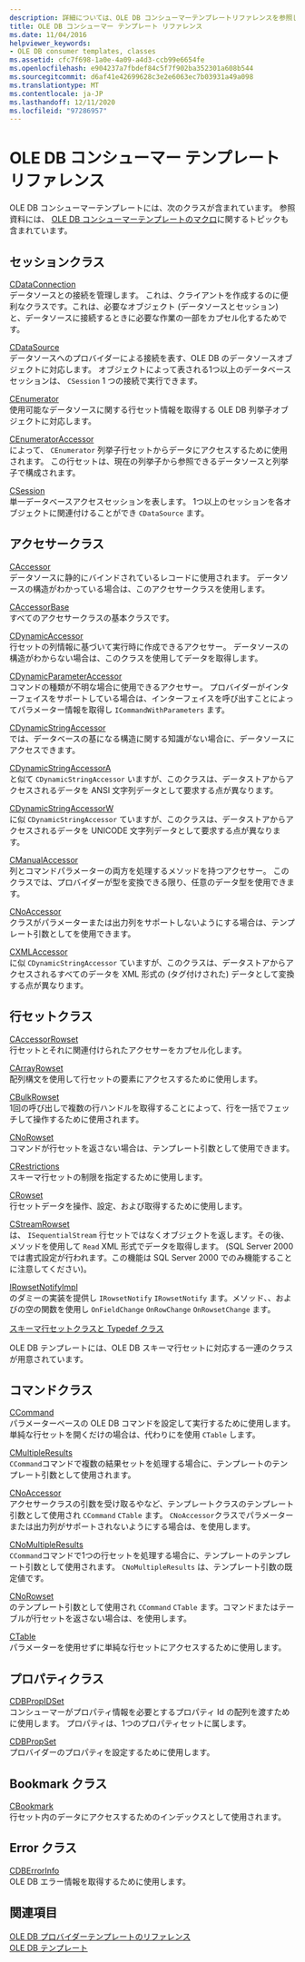 ```yaml
---
description: 詳細については、OLE DB コンシューマーテンプレートリファレンスを参照してください。
title: OLE DB コンシューマー テンプレート リファレンス
ms.date: 11/04/2016
helpviewer_keywords:
- OLE DB consumer templates, classes
ms.assetid: cfc7f698-1a0e-4a09-a4d3-ccb99e6654fe
ms.openlocfilehash: e904237a7fbdef84c5f7f902ba352301a608b544
ms.sourcegitcommit: d6af41e42699628c3e2e6063ec7b03931a49a098
ms.translationtype: MT
ms.contentlocale: ja-JP
ms.lasthandoff: 12/11/2020
ms.locfileid: "97286957"
---
```

# <a name="ole-db-consumer-templates-reference"></a>OLE DB コンシューマー テンプレート リファレンス

OLE DB コンシューマーテンプレートには、次のクラスが含まれています。 参照資料には、 [OLE DB コンシューマーテンプレートのマクロ](../../data/oledb/macros-and-global-functions-for-ole-db-consumer-templates.md)に関するトピックも含まれています。

## <a name="session-classes"></a>セッションクラス

[CDataConnection](../../data/oledb/cdataconnection-class.md)<br/>
データソースとの接続を管理します。 これは、クライアントを作成するのに便利なクラスです。これは、必要なオブジェクト (データソースとセッション) と、データソースに接続するときに必要な作業の一部をカプセル化するためです。

[CDataSource](../../data/oledb/cdatasource-class.md)<br/>
データソースへのプロバイダーによる接続を表す、OLE DB のデータソースオブジェクトに対応します。 オブジェクトによって表される1つ以上のデータベースセッションは、 `CSession` 1 つの接続で実行できます。

[CEnumerator](../../data/oledb/cenumerator-class.md)<br/>
使用可能なデータソースに関する行セット情報を取得する OLE DB 列挙子オブジェクトに対応します。

[CEnumeratorAccessor](../../data/oledb/cenumeratoraccessor-class.md)<br/>
によって、 `CEnumerator` 列挙子行セットからデータにアクセスするために使用されます。 この行セットは、現在の列挙子から参照できるデータソースと列挙子で構成されます。

[CSession](../../data/oledb/csession-class.md)<br/>
単一データベースアクセスセッションを表します。 1つ以上のセッションを各オブジェクトに関連付けることができ `CDataSource` ます。

## <a name="accessor-classes"></a>アクセサークラス

[CAccessor](../../data/oledb/caccessor-class.md)<br/>
データソースに静的にバインドされているレコードに使用されます。 データソースの構造がわかっている場合は、このアクセサークラスを使用します。

[CAccessorBase](../../data/oledb/caccessorbase-class.md)<br/>
すべてのアクセサークラスの基本クラスです。

[CDynamicAccessor](../../data/oledb/cdynamicaccessor-class.md)<br/>
行セットの列情報に基づいて実行時に作成できるアクセサー。 データソースの構造がわからない場合は、このクラスを使用してデータを取得します。

[CDynamicParameterAccessor](../../data/oledb/cdynamicparameteraccessor-class.md)<br/>
コマンドの種類が不明な場合に使用できるアクセサー。 プロバイダーがインターフェイスをサポートしている場合は、インターフェイスを呼び出すことによってパラメーター情報を取得し `ICommandWithParameters` ます。

[CDynamicStringAccessor](../../data/oledb/cdynamicstringaccessor-class.md)<br/>
では、データベースの基になる構造に関する知識がない場合に、データソースにアクセスできます。

[CDynamicStringAccessorA](../../data/oledb/cdynamicstringaccessora-class.md)<br/>
と似て `CDynamicStringAccessor` いますが、このクラスは、データストアからアクセスされるデータを ANSI 文字列データとして要求する点が異なります。

[CDynamicStringAccessorW](../../data/oledb/cdynamicstringaccessorw-class.md)<br/>
に似 `CDynamicStringAccessor` ていますが、このクラスは、データストアからアクセスされるデータを UNICODE 文字列データとして要求する点が異なります。

[CManualAccessor](../../data/oledb/cmanualaccessor-class.md)<br/>
列とコマンドパラメーターの両方を処理するメソッドを持つアクセサー。 このクラスでは、プロバイダーが型を変換できる限り、任意のデータ型を使用できます。

[CNoAccessor](../../data/oledb/cnoaccessor-class.md)<br/>
クラスがパラメーターまたは出力列をサポートしないようにする場合は、テンプレート引数としてを使用できます。

[CXMLAccessor](../../data/oledb/cxmlaccessor-class.md)<br/>
に似 `CDynamicStringAccessor` ていますが、このクラスは、データストアからアクセスされるすべてのデータを XML 形式の (タグ付けされた) データとして変換する点が異なります。

## <a name="rowset-classes"></a>行セットクラス

[CAccessorRowset](../../data/oledb/caccessorrowset-class.md)<br/>
行セットとそれに関連付けられたアクセサーをカプセル化します。

[CArrayRowset](../../data/oledb/carrayrowset-class.md)<br/>
配列構文を使用して行セットの要素にアクセスするために使用します。

[CBulkRowset](../../data/oledb/cbulkrowset-class.md)<br/>
1回の呼び出しで複数の行ハンドルを取得することによって、行を一括でフェッチして操作するために使用されます。

[CNoRowset](../../data/oledb/cnorowset-class.md)<br/>
コマンドが行セットを返さない場合は、テンプレート引数として使用できます。

[CRestrictions](../../data/oledb/crestrictions-class.md)<br/>
スキーマ行セットの制限を指定するために使用します。

[CRowset](../../data/oledb/crowset-class.md)<br/>
行セットデータを操作、設定、および取得するために使用します。

[CStreamRowset](../../data/oledb/cstreamrowset-class.md)<br/>
は、 `ISequentialStream` 行セットではなくオブジェクトを返します。その後、メソッドを使用して `Read` XML 形式でデータを取得します。 (SQL Server 2000 では書式設定が行われます。この機能は SQL Server 2000 でのみ機能することに注意してください)。

[IRowsetNotifyImpl](../../data/oledb/irowsetnotifyimpl-class.md)<br/>
のダミーの実装を提供し `IRowsetNotify` `IRowsetNotify` ます。メソッド、、およびの空の関数を使用し `OnFieldChange` `OnRowChange` `OnRowsetChange` ます。

[スキーマ行セットクラスと Typedef クラス](../../data/oledb/schema-rowset-classes-and-typedef-classes.md)

OLE DB テンプレートには、OLE DB スキーマ行セットに対応する一連のクラスが用意されています。

## <a name="command-classes"></a>コマンドクラス

[CCommand](../../data/oledb/ccommand-class.md)<br/>
パラメーターベースの OLE DB コマンドを設定して実行するために使用します。 単純な行セットを開くだけの場合は、代わりにを使用 `CTable` します。

[CMultipleResults](../../data/oledb/cmultipleresults-class.md)<br/>
`CCommand`コマンドで複数の結果セットを処理する場合に、テンプレートのテンプレート引数として使用されます。

[CNoAccessor](../../data/oledb/cnoaccessor-class.md)<br/>
アクセサークラスの引数を受け取るやなど、テンプレートクラスのテンプレート引数として使用され `CCommand` `CTable` ます。 `CNoAccessor`クラスでパラメーターまたは出力列がサポートされないようにする場合は、を使用します。

[CNoMultipleResults](../../data/oledb/cnomultipleresults-class.md)<br/>
`CCommand`コマンドで1つの行セットを処理する場合に、テンプレートのテンプレート引数として使用されます。 `CNoMultipleResults` は、テンプレート引数の既定値です。

[CNoRowset](../../data/oledb/cnorowset-class.md)<br/>
のテンプレート引数として使用され `CCommand` `CTable` ます。コマンドまたはテーブルが行セットを返さない場合は、を使用します。

[CTable](../../data/oledb/ctable-class.md)<br/>
パラメーターを使用せずに単純な行セットにアクセスするために使用します。

## <a name="property-classes"></a>プロパティクラス

[CDBPropIDSet](../../data/oledb/cdbpropidset-class.md)<br/>
コンシューマーがプロパティ情報を必要とするプロパティ Id の配列を渡すために使用します。 プロパティは、1つのプロパティセットに属します。

[CDBPropSet](../../data/oledb/cdbpropset-class.md)<br/>
プロバイダーのプロパティを設定するために使用します。

## <a name="bookmark-class"></a>Bookmark クラス

[CBookmark](../../data/oledb/cbookmark-class.md)<br/>
行セット内のデータにアクセスするためのインデックスとして使用されます。

## <a name="error-class"></a>Error クラス

[CDBErrorInfo](../../data/oledb/cdberrorinfo-class.md)<br/>
OLE DB エラー情報を取得するために使用します。

## <a name="see-also"></a>関連項目

[OLE DB プロバイダーテンプレートのリファレンス](../../data/oledb/ole-db-provider-templates-reference.md)<br/>
[OLE DB テンプレート](../../data/oledb/ole-db-templates.md)
